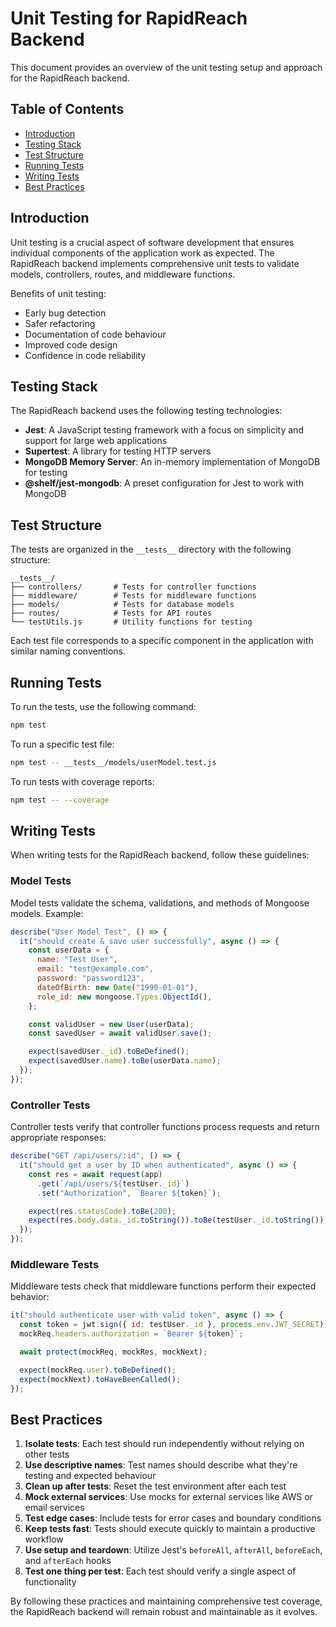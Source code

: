 # Unit Testing for RapidReach Backend

This document provides an overview of the unit testing setup and approach for the RapidReach backend.

## Table of Contents

- [Introduction](#introduction)
- [Testing Stack](#testing-stack)
- [Test Structure](#test-structure)
- [Running Tests](#running-tests)
- [Writing Tests](#writing-tests)
- [Best Practices](#best-practices)

## Introduction

Unit testing is a crucial aspect of software development that ensures individual components of the application work as expected. The RapidReach backend implements comprehensive unit tests to validate models, controllers, routes, and middleware functions.

Benefits of unit testing:

- Early bug detection
- Safer refactoring
- Documentation of code behaviour
- Improved code design
- Confidence in code reliability

## Testing Stack

The RapidReach backend uses the following testing technologies:

- **Jest**: A JavaScript testing framework with a focus on simplicity and support for large web applications
- **Supertest**: A library for testing HTTP servers
- **MongoDB Memory Server**: An in-memory implementation of MongoDB for testing
- **@shelf/jest-mongodb**: A preset configuration for Jest to work with MongoDB

## Test Structure

The tests are organized in the `__tests__` directory with the following structure:

```
__tests__/
├── controllers/       # Tests for controller functions
├── middleware/        # Tests for middleware functions
├── models/            # Tests for database models
├── routes/            # Tests for API routes
└── testUtils.js       # Utility functions for testing
```

Each test file corresponds to a specific component in the application with similar naming conventions.

## Running Tests

To run the tests, use the following command:

```bash
npm test
```

To run a specific test file:

```bash
npm test -- __tests__/models/userModel.test.js
```

To run tests with coverage reports:

```bash
npm test -- --coverage
```

## Writing Tests

When writing tests for the RapidReach backend, follow these guidelines:

### Model Tests

Model tests validate the schema, validations, and methods of Mongoose models. Example:

```javascript
describe("User Model Test", () => {
  it("should create & save user successfully", async () => {
    const userData = {
      name: "Test User",
      email: "test@example.com",
      password: "password123",
      dateOfBirth: new Date("1990-01-01"),
      role_id: new mongoose.Types.ObjectId(),
    };

    const validUser = new User(userData);
    const savedUser = await validUser.save();

    expect(savedUser._id).toBeDefined();
    expect(savedUser.name).toBe(userData.name);
  });
});
```

### Controller Tests

Controller tests verify that controller functions process requests and return appropriate responses:

```javascript
describe("GET /api/users/:id", () => {
  it("should get a user by ID when authenticated", async () => {
    const res = await request(app)
      .get(`/api/users/${testUser._id}`)
      .set("Authorization", `Bearer ${token}`);

    expect(res.statusCode).toBe(200);
    expect(res.body.data._id.toString()).toBe(testUser._id.toString());
  });
});
```

### Middleware Tests

Middleware tests check that middleware functions perform their expected behavior:

```javascript
it("should authenticate user with valid token", async () => {
  const token = jwt.sign({ id: testUser._id }, process.env.JWT_SECRET);
  mockReq.headers.authorization = `Bearer ${token}`;

  await protect(mockReq, mockRes, mockNext);

  expect(mockReq.user).toBeDefined();
  expect(mockNext).toHaveBeenCalled();
});
```

## Best Practices

1. **Isolate tests**: Each test should run independently without relying on other tests
2. **Use descriptive names**: Test names should describe what they're testing and expected behaviour
3. **Clean up after tests**: Reset the test environment after each test
4. **Mock external services**: Use mocks for external services like AWS or email services
5. **Test edge cases**: Include tests for error cases and boundary conditions
6. **Keep tests fast**: Tests should execute quickly to maintain a productive workflow
7. **Use setup and teardown**: Utilize Jest's `beforeAll`, `afterAll`, `beforeEach`, and `afterEach` hooks
8. **Test one thing per test**: Each test should verify a single aspect of functionality

By following these practices and maintaining comprehensive test coverage, the RapidReach backend will remain robust and maintainable as it evolves.
